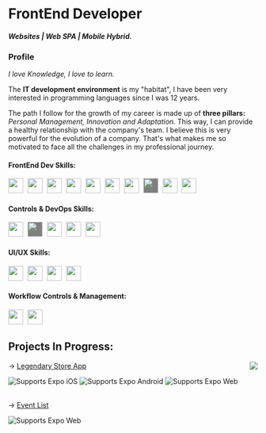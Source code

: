 <div>
  <h1> FrontEnd Developer</h1>
  <h4><i>Websites | Web SPA | Mobile Hybrid.</i></h4>
  <div>
    <h3/> Profile </h3>
    <p> <i>I love Knowledge, I love to learn.</i> </p>
    <p>The <b>IT development environment</b> is my "habitat", I have been very interested in programming languages since
      I was 12 years.</p>
    <p>The path I follow for the growth of my career is made up of <b>three pillars:</b> <i>Personal Management,
        Innovation and Adaptation.</i> This way, I can provide a healthy relationship with the company's team. I believe
      this is very powerful for the evolution of a company. That's what makes me so motivated to face all the challenges
      in my professional journey.</p>
  </div>
  <div>
    <h4>FrontEnd Dev Skills:</h4>
    <img style="margin-right: 5px;" src="https://cdn.jsdelivr.net/gh/devicons/devicon/icons/html5/html5-original.svg"
      width="30px" />
    <img style="margin-right: 5px;" src="https://cdn.jsdelivr.net/gh/devicons/devicon/icons/css3/css3-original.svg"
      width="30px" />
    <img style="margin-right: 5px;" src="https://cdn.jsdelivr.net/gh/devicons/devicon/icons/sass/sass-original.svg"
      width="30px" />
    <img style="margin-right: 5px;"
      src="https://cdn.jsdelivr.net/gh/devicons/devicon/icons/javascript/javascript-original.svg" width="30px" />
    <img style="margin-right: 5px;"
      src="https://cdn.jsdelivr.net/gh/devicons/devicon/icons/typescript/typescript-original.svg" width="30px" />
    <img style="margin-right: 5px;" src="https://cdn.jsdelivr.net/gh/devicons/devicon/icons/nodejs/nodejs-original.svg"
      width="30px" />
    <img style="margin-right: 5px;" src="https://cdn.jsdelivr.net/gh/devicons/devicon/icons/react/react-original.svg"
      width="30px" />
    <img style="margin-right: 5px; background-color: grey;" src="https://cdn.jsdelivr.net/gh/devicons/devicon/icons/nextjs/nextjs-original.svg" width="30px" />
    <img style="margin-right: 5px" src="https://cdn.jsdelivr.net/gh/devicons/devicon/icons/redux/redux-original.svg"
      width="30px" />
    <img style="margin-right: 5px" src="https://cdn.jsdelivr.net/gh/devicons/devicon/icons/jest/jest-plain.svg"
      width="30px" />
    <br/>
    <h4>Controls & DevOps Skills: </h4>
    <img style="margin-right: 5px" src="https://cdn.jsdelivr.net/gh/devicons/devicon/icons/git/git-original.svg"
      width="30px" />
    <img style="margin-right: 5px;  background-color: grey"
      src="https://cdn.jsdelivr.net/gh/devicons/devicon/icons/github/github-original.svg" width="30px" />
    <img style="margin-right: 5px" src="https://cdn.jsdelivr.net/gh/devicons/devicon/icons/gitlab/gitlab-original.svg"
      width="30px" />
    <img style="margin-right: 5px" src="https://cdn.jsdelivr.net/gh/devicons/devicon/icons/docker/docker-original.svg"
      width="30px" />
    <img style="margin-right: 5px" src="https://www.vectorlogo.zone/logos/getpostman/getpostman-icon.svg"
      width="30px" />
    <br />
    <h4>UI/UX Skills: </h4>
    <img style="margin-right: 5px;" src="https://cdn.jsdelivr.net/gh/devicons/devicon/icons/figma/figma-original.svg"
      width="30px" />
    <img style="margin-right: 5px;"
      src="https://cdn.jsdelivr.net/gh/devicons/devicon/icons/photoshop/photoshop-plain.svg" width="30px" />
    <img style="margin-right: 5px;" src="https://cdn.jsdelivr.net/gh/devicons/devicon/icons/xd/xd-plain.svg"
      width="30px" />
    <img style="margin-right: 5px;"
      src="https://cdn.jsdelivr.net/gh/devicons/devicon/icons/devicon/devicon-original.svg" width="30px" />
    <br />
    <h4>Workflow Controls & Management:</h4>
    <img style="margin-right: 5px;" src="https://asset.brandfetch.io/idU6lzwMYA/idMaCKxlWy.svg" width="30px" />
    <img style="margin-right: 5px;" src="https://www.vectorlogo.zone/logos/monday/monday-icon.svg" width="30px" />
  </div>
  <div>
    <h2>Projects In Progress: </h2>
  <p>
    <a href="https://github.com/anuraghazra/github-readme-stats">
      <img align="right" src="https://github-readme-stats.vercel.app/api?username=djonatanAbreu&show_icons=true&theme=radical" />
    </a>
  </P>
    →
    <a href="https://github.com/Djonatanabreu/legendary-store-mobile">Legendary Store
      App</a>
    <p>
      <!-- iOS -->
      <img alt="Supports Expo iOS" longdesc="Supports Expo iOS"
        src="https://img.shields.io/badge/iOS-4630EB.svg?style=flat-square&logo=APPLE&labelColor=999999&logoColor=fff" />
      <!-- Android -->
      <img alt="Supports Expo Android" longdesc="Supports Expo Android"
        src="https://img.shields.io/badge/Android-4630EB.svg?style=flat-square&logo=ANDROID&labelColor=A4C639&logoColor=fff" />
      <!-- Web -->
      <img alt="Supports Expo Web" longdesc="Supports Expo Web"
        src="https://img.shields.io/badge/web-4630EB.svg?style=flat-square&logo=GOOGLE-CHROME&labelColor=4285F4&logoColor=fff" />
    </p>
    <br />
    →
    <a href="https://github.com/Djonatanabreu/event-list-app">Event List</a>
    <br />
    <p>
      <!-- Web -->
      <img alt="Supports Expo Web" longdesc="Supports Expo Web"
        src="https://img.shields.io/badge/web-4630EB.svg?style=flat-square&logo=GOOGLE-CHROME&labelColor=4285F4&logoColor=fff" />
    </p>
  </div>
</div>
